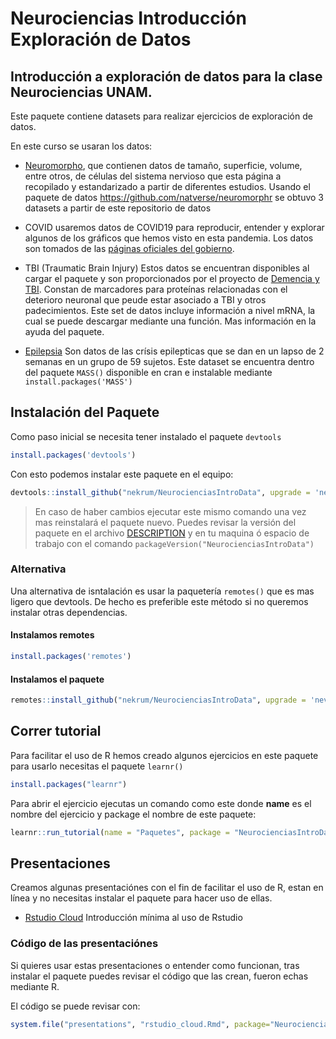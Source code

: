 # Neurociencias Introducción Exploración de Datos

## Introducción a exploración de datos para la clase Neurociencias UNAM.

Este paquete contiene datasets para realizar ejercicios de exploración de datos.

En este curso se usaran los datos:

- [Neuromorpho](http://neuromorpho.org/), que contienen datos de tamaño, superficie, volume, entre otros, de células del sistema nervioso que
esta página a recopilado y estandarizado a partir de diferentes estudios. Usando el paquete de
datos https://github.com/natverse/neuromorphr se obtuvo 3 datasets a partir de este repositorio de datos

- COVID usaremos datos de COVID19 para reproducir, entender y explorar algunos de los gráficos que hemos visto en esta
pandemia. Los datos son tomados de las [páginas oficiales del gobierno](https://www.gob.mx/salud/es/archivo/documentos).

- TBI (Traumatic Brain Injury) Estos datos se encuentran disponibles al cargar el paquete y son proporcionados por el 
proyecto de [Demencia y TBI](http://aging.brain-map.org/). Constan de marcadores para proteínas relacionadas con el 
deterioro neuronal que peude estar asociado a TBI y otros padecimientos. Este set de datos incluye información a nivel 
mRNA, la cual se puede descargar mediante una función. Mas información en la ayuda del paquete.

- [Epilepsia](https://vincentarelbundock.github.io/Rdatasets/doc/MASS/epil.html) Son datos de las crísis epilepticas 
que se dan en un lapso de 2 semanas en un grupo de 59 sujetos. Este dataset se encuentra dentro del paquete `MASS()`
disponible en cran e instalable mediante `install.packages('MASS')`

## Instalación del Paquete

Como paso inicial se necesita tener instalado el paquete `devtools`

```r
install.packages('devtools')
```

Con esto podemos instalar este paquete en el equipo:

```r
devtools::install_github("nekrum/NeurocienciasIntroData", upgrade = 'never')
```

> En caso de haber cambios ejecutar este mismo comando una vez mas reinstalará el paquete nuevo. Puedes revisar 
la versión del paquete en el archivo [DESCRIPTION](DESCRIPTION) y en tu maquina ó espacio de trabajo con el comando
`packageVersion("NeurocienciasIntroData")`

### Alternativa

Una alternativa de isntalación es usar la paquetería `remotes()` que es mas ligero
que devtools. De hecho es preferible este método si no queremos instalar otras dependencias.

#### Instalamos remotes

```r
install.packages('remotes')
```

#### Instalamos el paquete

```r
remotes::install_github("nekrum/NeurocienciasIntroData", upgrade = 'never')
```
## Correr tutorial

Para facilitar el uso de R hemos creado algunos ejercicios en este paquete para usarlo necesitas el paquete
`learnr()`

```r
install.packages("learnr")
```

Para abrir el ejercicio ejecutas un comando como este donde **name** es el nombre del ejercicio y package el nombre
de este paquete:

```r
learnr::run_tutorial(name = "Paquetes", package = "NeurocienciasIntroData")
```
## Presentaciones

Creamos algunas presentaciónes con el fin de facilitar el uso de R, estan en línea y no necesitas instalar
el paquete para hacer uso de ellas.

- [Rstudio Cloud](https://nekrum.github.io/NeurocienciasIntroData/rstudio_cloud)
Introducción mínima al uso de Rstudio


### Código de las presentaciónes

Si quieres usar estas presentaciones o entender como funcionan, tras instalar el paquete puedes revisar el código que
las crean, fueron echas mediante R.

El código se puede revisar con:

```r
system.file("presentations", "rstudio_cloud.Rmd", package="NeurocienciasIntroData")
```
